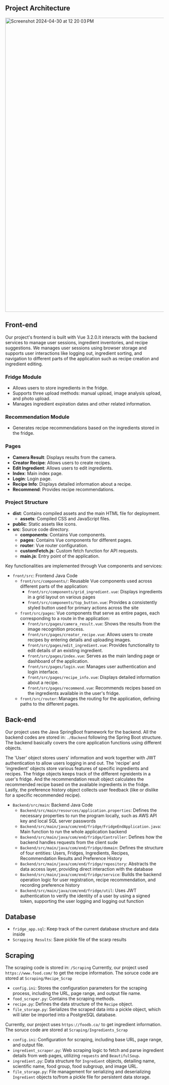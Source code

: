 ## Project Architecture
<img width="935" alt="Screenshot 2024-04-30 at 12 20 03 PM" src="https://github.com/LouisLu00/CS370/assets/84982166/963acb05-8006-4616-b841-ba52246c2ecc">


## Front-end 
Our project's frontend is built with Vue 3.2.0.It interacts with the backend services to manage user sessions, ingredient inventories, and recipe suggestions. We manages user sessions using browser storage and supports user interactions like logging out, ingredient sorting, and navigation to different parts of the application such as recipe creation and ingredient editing.

### Fridge Module
- Allows users to store ingredients in the fridge.
- Supports three upload methods: manual upload, image analysis upload, and photo upload.
- Manages ingredient expiration dates and other related information.
### Recommendation Module
- Generates recipe recommendations based on the ingredients stored in the fridge.

### Pages
- **Camera Result**: Displays results from the camera.
- **Creator Recipe**: Allows users to create recipes.
- **Edit Ingredient**: Allows users to edit ingredients.
- **Index**: Main index page.
- **Login**: Login page.
- **Recipe Info**: Displays detailed information about a recipe.
- **Recommend**: Provides recipe recommendations.


### Project Structure

- **dist**: Contains compiled assets and the main HTML file for deployment.
  - **assets**: Compiled CSS and JavaScript files.
- **public**: Static assets like icons.
- **src**: Source code directory.
  - **components**: Contains Vue components.
  - **pages**: Contains Vue components for different pages.
  - **router**: Vue router configuration.
  - **customFetch.js**: Custom fetch function for API requests.
  - **main.js**: Entry point of the application.


Key functionalities are implemented through Vue components and services:

- `front/src`: Frontend Java Code
  - `front/src/components/`: Reusable Vue components used across different parts of the application: 
    - `front/src/components/grid_ingredient.vue`: Displays ingredients in a grid layout on various pages
    - `front/src/components/top_button.vue`: Provides a consistently styled button used for primary actions across the site
  - `front/src/pages`: Vue components that serve as entire pages, each corresponding to a route in the application:
    - `front/src/pages/camera_result.vue`: Shows the results from the image recognition process.
    - `front/src/pages/creator_recipe.vue`: Allows users to create recipes by entering details and uploading images.
    - `front/src/pages/edit_ingredient.vue`: Provides functionality to edit details of an existing ingredient.
    - `front/src/pages/index.vue`: Serves as the main landing page or dashboard of the application.
    - `front/src/pages/login.vue`: Manages user authentication and login interface.
    - `front/src/pages/recipe_info.vue`: Displays detailed information about a recipe.
    - `front/src/pages/recommend.vue`: Recommends recipes based on the ingredients available in the user's fridge.
  - `front/src/router`: Manages the routing for the application, defining paths to the different pages. 

## Back-end
Our project uses the Java SpringBoot framework for the backend. All the backend codes are stored in: `./Backend` following the Spring Boot structure. The backend basically covers the core application functions using different objects. 

The 'User' object stores users' information and work togerther with JWT authentication to allow users logging in and out. The 'recipe' and 'ingredient' objects store various features of specific ingredients and recipes. The fridge objects keeps track of the different ngreidents in a user's fridge. And the recommendation result object calculates the recommended recipe based on the available ingredients in the fridge. Lastly, the preference history object collects user feedback (like or dislike for a specific recommended recipe).

- `Backend/src/main`: Backend Java Code
  -  `Backend/src/main/resources/application.properties`: Defines the necessary properties to run the program locally, such as AWS API key and local SQL server passwords
  -  `Backend/src/main/java/com/end/fridge/FridgeEndApplication.java`: Main function to run the whole application backend 
  -  `Backend/src/main/java/com/end/fridge/Controller`: Defines how the backend handles requests from the client sude
  -  `Backend/src/main/java/com/end/fridge/domain`: Defines the structure of four entities: Users, Fridges, Ingredients, Recipes, Recommendation Results and Preference History
  -  `Backend/src/main/java/com/end/fridge/repository`: Abstracts the data access layer, providing direct interaction with the database
  -  `Backend/src/main/java/com/end/fridge/service`: Builds the backend operation logic for user registration, recipe recommendation, and recording preference history
  -  `Backend/src/main/java/com/end/fridge/util`: Uses JWT authentication to verify the identity of a user by using a signed token, supporting the user logging and logging out function
  
## Database
- `fridge_app.sql`: Keep track of the current database structure and data inside
- `Scrapping Results`: Save pickle file of the scarp results

## Scraping
The scraping code is stored in: `/Scraping`
Currently, our project used  `https://www.food.com/` to get the recipe information. The soruce code are stored at  `Scraping/Recipe_Scrap`
- `config.ini`: Stores the configuration parameters for the scraping process, including the URL, page range, and output file name.
- `food_scraper.py`: Contains the scraping methods.
- `recipe.py`: Defines the data structure of the `Recipe` object.
- `file_storage.py`: Serializes the scraped data into a pickle object, which will later be imported into a PostgreSQL database.

Currently, our project uses `https://foodb.ca/` to get ingredient information. The soruce code are stored at  `Scraping/Ingredients_Scrap`
- `config.ini`: Configuration for scraping, including base URL, page range, and output file.
- `ingredient_scraper.py`: Web scraping logic to fetch and parse ingredient details from web pages, utilizing `requests` and `BeautifulSoup`.
- `ingredient.py`: Data structure for `Ingredient` objects, detailing name, scientific name, food group, food subgroup, and image URL.
- `file_storage.py`: File management for serializing and deserializing `Ingredient` objects to/from a pickle file for persistent data storage.

